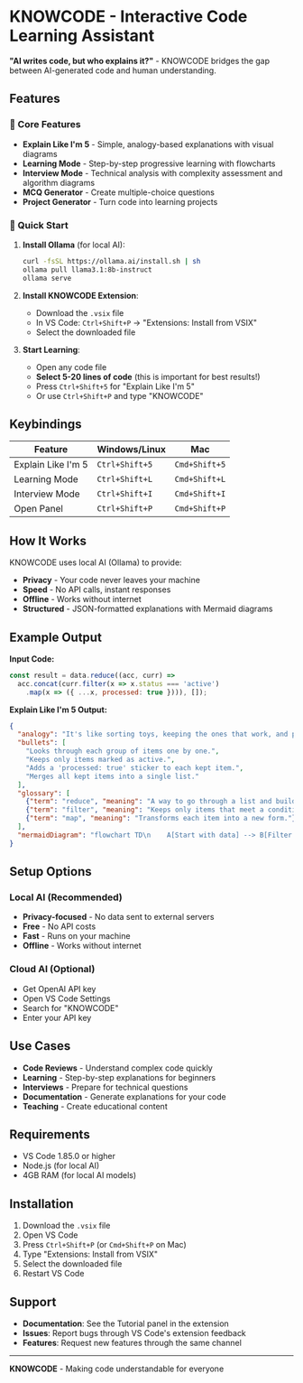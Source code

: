 # KNOWCODE - Interactive Code Learning Assistant

**"AI writes code, but who explains it?"** - KNOWCODE bridges the gap between AI-generated code and human understanding.

## Features

### 🎯 Core Features
- **Explain Like I'm 5** - Simple, analogy-based explanations with visual diagrams
- **Learning Mode** - Step-by-step progressive learning with flowcharts
- **Interview Mode** - Technical analysis with complexity assessment and algorithm diagrams
- **MCQ Generator** - Create multiple-choice questions
- **Project Generator** - Turn code into learning projects

### 🚀 Quick Start
1. **Install Ollama** (for local AI):
   ```bash
   curl -fsSL https://ollama.ai/install.sh | sh
   ollama pull llama3.1:8b-instruct
   ollama serve
   ```

2. **Install KNOWCODE Extension**:
   - Download the `.vsix` file
   - In VS Code: `Ctrl+Shift+P` → "Extensions: Install from VSIX"
   - Select the downloaded file

3. **Start Learning**:
   - Open any code file
   - **Select 5-20 lines of code** (this is important for best results!)
   - Press `Ctrl+Shift+5` for "Explain Like I'm 5"
   - Or use `Ctrl+Shift+P` and type "KNOWCODE"

## Keybindings

| Feature | Windows/Linux | Mac |
|---------|---------------|-----|
| Explain Like I'm 5 | `Ctrl+Shift+5` | `Cmd+Shift+5` |
| Learning Mode | `Ctrl+Shift+L` | `Cmd+Shift+L` |
| Interview Mode | `Ctrl+Shift+I` | `Cmd+Shift+I` |
| Open Panel | `Ctrl+Shift+P` | `Cmd+Shift+P` |

## How It Works

KNOWCODE uses local AI (Ollama) to provide:
- **Privacy** - Your code never leaves your machine
- **Speed** - No API calls, instant responses
- **Offline** - Works without internet
- **Structured** - JSON-formatted explanations with Mermaid diagrams

## Example Output

**Input Code:**
```javascript
const result = data.reduce((acc, curr) => 
  acc.concat(curr.filter(x => x.status === 'active')
    .map(x => ({ ...x, processed: true }))), []);
```

**Explain Like I'm 5 Output:**
```json
{
  "analogy": "It's like sorting toys, keeping the ones that work, and putting a sticker on them before placing them in one box.",
  "bullets": [
    "Looks through each group of items one by one.",
    "Keeps only items marked as active.",
    "Adds a 'processed: true' sticker to each kept item.",
    "Merges all kept items into a single list."
  ],
  "glossary": [
    {"term": "reduce", "meaning": "A way to go through a list and build one final result."},
    {"term": "filter", "meaning": "Keeps only items that meet a condition."},
    {"term": "map", "meaning": "Transforms each item into a new form."}
  ],
  "mermaidDiagram": "flowchart TD\n    A[Start with data] --> B[Filter active items]\n    B --> C[Add processed sticker]\n    C --> D[Merge into one list]\n    D --> E[Return result]"
}
```

## Setup Options

### Local AI (Recommended)
- **Privacy-focused** - No data sent to external servers
- **Free** - No API costs
- **Fast** - Runs on your machine
- **Offline** - Works without internet

### Cloud AI (Optional)
- Get OpenAI API key
- Open VS Code Settings
- Search for "KNOWCODE"
- Enter your API key

## Use Cases

- **Code Reviews** - Understand complex code quickly
- **Learning** - Step-by-step explanations for beginners
- **Interviews** - Prepare for technical questions
- **Documentation** - Generate explanations for your code
- **Teaching** - Create educational content

## Requirements

- VS Code 1.85.0 or higher
- Node.js (for local AI)
- 4GB RAM (for local AI models)

## Installation

1. Download the `.vsix` file
2. Open VS Code
3. Press `Ctrl+Shift+P` (or `Cmd+Shift+P` on Mac)
4. Type "Extensions: Install from VSIX"
5. Select the downloaded file
6. Restart VS Code

## Support

- **Documentation**: See the Tutorial panel in the extension
- **Issues**: Report bugs through VS Code's extension feedback
- **Features**: Request new features through the same channel

---

**KNOWCODE** - Making code understandable for everyone 
